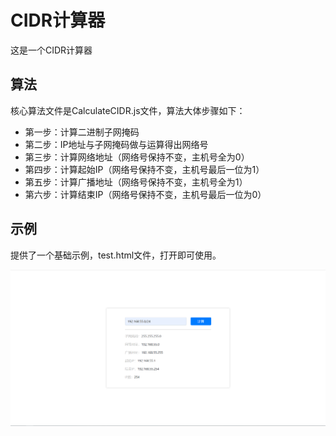 # CIDR计算器
这是一个CIDR计算器

## 算法

核心算法文件是CalculateCIDR.js文件，算法大体步骤如下：
* 第一步：计算二进制子网掩码
* 第二步：IP地址与子网掩码做与运算得出网络号
* 第三步：计算网络地址（网络号保持不变，主机号全为0）
* 第四步：计算起始IP（网络号保持不变，主机号最后一位为1）
* 第五步：计算广播地址（网络号保持不变，主机号全为1）
* 第六步：计算结束IP（网络号保持不变，主机号最后一位为0）

## 示例

提供了一个基础示例，test.html文件，打开即可使用。

![image-20201110235951311](https://github.com/QYueWang/CIDR/blob/main/images/image-20201110235951311.png)
